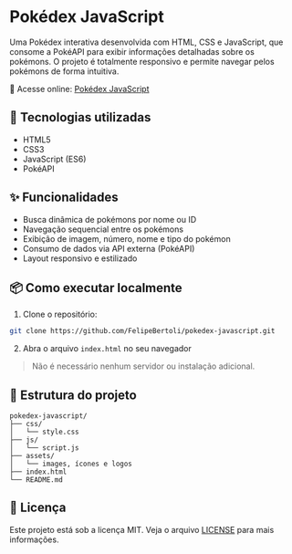 # Pokédex JavaScript

Uma Pokédex interativa desenvolvida com HTML, CSS e JavaScript, que consome a PokéAPI para exibir informações detalhadas sobre os pokémons. O projeto é totalmente responsivo e permite navegar pelos pokémons de forma intuitiva.

🔗 Acesse online: [Pokédex JavaScript](https://felipebertoli.github.io/pokedex-javascript/)

## 🚀 Tecnologias utilizadas

- HTML5
- CSS3
- JavaScript (ES6)
- PokéAPI

## ✨ Funcionalidades

- Busca dinâmica de pokémons por nome ou ID
- Navegação sequencial entre os pokémons
- Exibição de imagem, número, nome e tipo do pokémon
- Consumo de dados via API externa (PokéAPI)
- Layout responsivo e estilizado

## 📦 Como executar localmente

1. Clone o repositório:
```bash
git clone https://github.com/FelipeBertoli/pokedex-javascript.git
```

2. Abra o arquivo `index.html` no seu navegador

> Não é necessário nenhum servidor ou instalação adicional.

## 📁 Estrutura do projeto

```
pokedex-javascript/
├── css/
│   └── style.css
├── js/
│   └── script.js
├── assets/
│   └── images, ícones e logos
├── index.html
└── README.md
```

## 📄 Licença

Este projeto está sob a licença MIT. Veja o arquivo [LICENSE](LICENSE) para mais informações.
